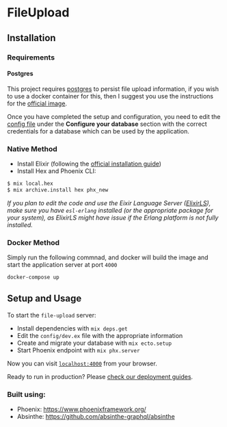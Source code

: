 # FileUpload

## Installation

### Requirements

#### Postgres

This project requires [postgres](https://www.postgresql.org/) to persist file upload information, if you wish to use a docker container for this, then I suggest you use the instructions for the [official image](https://hub.docker.com/_/postgres).

Once you have completed the setup and configuration, you need to edit the [config file](./config/dev.exs) under the **Configure your database** section with the correct credentials for a database which can be used by the application.

### Native Method

- Install Elixir (following the [official installation guide](https://elixir-lang.org/install.html))
- Install Hex and Phoenix CLI:

```sh
$ mix local.hex
$ mix archive.install hex phx_new
```

*If you plan to edit the code and use the Eixir Language Server ([ElixirLS](https://github.com/elixir-lsp/elixir-ls)), make sure you have `esl-erlang` installed (or the appropriate package for your system), as ElixirLS might have issue if the Erlang platform is not fully installed.*


### Docker Method

Simply run the following commnad, and docker will build the image and start the application server at port `4000`

```sh
docker-compose up
```


## Setup and Usage

To start the `file-upload` server:

  * Install dependencies with `mix deps.get`
  * Edit the `config/dev.ex` file with the appropriate information
  * Create and migrate your database with `mix ecto.setup`
  * Start Phoenix endpoint with `mix phx.server`

Now you can visit [`localhost:4000`](http://localhost:4000) from your browser.

Ready to run in production? Please [check our deployment guides](https://hexdocs.pm/phoenix/deployment.html).

### Built using:

  * Phoenix: https://www.phoenixframework.org/
  * Absinthe: https://github.com/absinthe-graphql/absinthe
